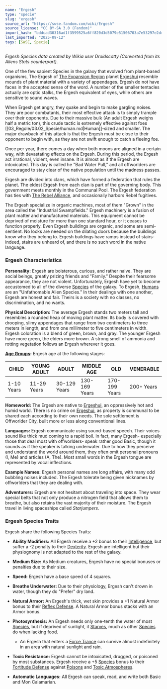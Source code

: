```yaml
---
name: "Ergesh"
type: "specie"
slug: "ergesh"
source_url: "https://swse.fandom.com/wiki/Ergesh"
source_license: "CC BY-SA 3.0 (Fandom)"
import_hash: "bddcad30316ad1f3599525a6ff820d3d5079e51506703a7e53297e2d4255d62a"
last_imported: "2025-09-12"
tags: [SWSE, Specie]
---
```

*Ergesh Species data created by Wikia user Droidscotty (Converted from its Aliens Stats counterpart).*

One of the few sapient Species in the galaxy that evolved from plant-based organisms, The Ergesh of [The Expansion Region](https://swse.fandom.com/wiki/The_Expansion_Region) planet [Ergeshui](https://swse.fandom.com/wiki/Ergeshui) resemble mounds of plant material with a variety of appendages. Ergesh do not have faces in the accepted sense of the word. A number of the smaller tentacles actually are optic stalks, the Ergesh equivalent of eyes, while others are sensitive to sound waves.

When Ergesh get angry, they quake and begin to make gargling noises. They are poor combatants, their most effective attack is to simply trample over their opponents. Due to their massive bulk (An adult Ergesh weighs half a metric ton), this crude tactic is extremely effective against foes [[03_Regole/03.02_Specie/human.md|Human]]-sized and smaller. The major drawback of this attack is that the Ergesh must be close to their opponent to begin with, as they are not swift enough to catch a fleeing foe.

Once per year, there comes a day when both moons are aligned in a certain way, with devastating effects on the Ergesh. During this period, the Ergesh act irrational, violent, even insane. It is almost as if the Ergesh are intoxicated. This day is called he "Bad Water Pull," and all offworlders are encouraged to stay clear of the native population until the madness passes.

Ergesh are divided into clans, which have formed a federation that rules the planet. The eldest Ergesh from each clan is part of the governing body. This government meets monthly in the Communal Pool. The Ergesh federation has ties with [The Rebel Alliance](https://swse.fandom.com/wiki/The_Rebel_Alliance), and occasionally harbors Rebel fugitives.

The Ergesh specialize in organic machines, most of them "Grown" in the area called the "Industrial Swampfields." Ergesh machinery is a fusion of plant matter and manufactured materials. This equipment cannot be deprived of moisture for more than one standard hour, or it ceases to function properly. Even Ergesh buildings are organic, and some are semi-sentient. No locks are needed on the dilating doors because the buildings know who they belong to. Ergesh buildings have ramps instead of stairs- indeed, stairs are unheard of, and there is no such word in the native language.

### Ergesh Characteristics

**Personality:** Ergesh are boisterous, curious, and rather naive. They are social beings, greatly prizing friends and "Family." Despite their fearsome appearance, they are not violent. Unfortunately, Ergesh have yet to become accustomed to all of the diverse [Species](https://swse.fandom.com/wiki/Species) of the galaxy. To Ergesh, [Humans](https://swse.fandom.com/wiki/Humans) are an "Unfathomable Alien Species." In their dealings with one another, Ergesh are honest and fair. Theirs is a society with no classes, no discrimination, and no wants.

**Physical Description:** The average Ergesh stands two meters tall and resembles a rounded heap of moving plant matter. Its body is covered with drooping, slimy appendages that range from two centimeters to three meters in length, and from one millimeter to five centimeters in width. Ergesh coloration is a blend of green, brown, and gray. The younger Ergesh have more green, the elders more brown. A strong smell of ammonia and rotting vegetation follows an Ergesh wherever it goes. 

**[Age Groups](https://swse.fandom.com/wiki/Age_Groups):** Ergesh age at the following stages:

| **CHILD** | **YOUNG ADULT** | **ADULT** | **MIDDLE AGE** | **OLD** | **VENERABLE** |
| --- | --- | --- | --- | --- | --- |
| 1-10 Years | 11-29 Years | 30-129 Years | 130-169 Years | 170-199 Years | 200+ Years |

**Homeworld:** The Ergesh are native to [Ergeshui](https://swse.fandom.com/wiki/Ergeshui), an oppressively hot and humid world. There is no crime on [Ergeshui](https://swse.fandom.com/wiki/Ergeshui), as property is communal to be shared each according to their own needs. The sole settlement is Offworlder City, built more or less along conventional lines.

**Languages:** Ergesh communicate using sound-based speech. Their voices sound like thick mud coming to a rapid boil. In fact, many Ergesh- especially those that deal most with offworlders- speak rather good Basic, though it sounds as if the speaker is talking underwater. Due to how they perceive and understand the world around them, they often omit personal pronouns (I, Me) and articles (A, The). Most small words in the Ergesh tongue are represented by vocal inflections.

**Example Names:** Ergesh personal names are long affairs, with many odd bubbling noises included. The Ergesh tolerate being given nicknames by offworlders that they are dealing with.

**Adventurers:** Ergesh are not hesitant about traveling into space. They wear special belts that not only produce a nitrogen field that allows them to breathe, but also retains the vast majority of their moisture. The Ergesh travel in living spaceships called *Starjumpers*.

### Ergesh Species Traits

Ergesh share the following Species Traits:

- **Ability Modifiers:** All Ergesh receive a +2 bonus to their [Intelligence](https://swse.fandom.com/wiki/Intelligence), but suffer a -2 penalty to their [Dexterity](https://swse.fandom.com/wiki/Dexterity). Ergesh are intelligent but their physiognomy is not adapted to the rest of the galaxy.
- **Medium Size:** As Medium creatures, Ergesh have no special bonuses or penalties due to their size.
- **Speed:** Ergesh have a base speed of 4 squares.

- **Breathe Underwater:** Due to their physiology, Ergesh can't drown in water, though they do "Prefer" dry land.
- **Natural Armor:** An Ergesh's thick, wet skin provides a +1 Natural Armor bonus to their [Reflex Defense](https://swse.fandom.com/wiki/Reflex_Defense). A Natural Armor bonus stacks with an Armor bonus.
- **Photosynthesis:** An Ergesh needs only one-tenth the water of most [Species](https://swse.fandom.com/wiki/Species), but if deprived of sunlight, it [Starves](https://swse.fandom.com/wiki/Starves), much as other [Species](https://swse.fandom.com/wiki/Species) do when lacking food.
    - An Ergesh that enters a [Force Trance](https://swse.fandom.com/wiki/Force_Trance) can survive almost indefinitely in an area with natural sunlight and rain.
- **Toxic Resistance:** Ergesh cannot be intoxicated, drugged, or poisoned by most substances. Ergesh receive a +5 [Species](https://swse.fandom.com/wiki/Species) bonus to their [Fortitude Defense](https://swse.fandom.com/wiki/Fortitude_Defense) against [Poisons](https://swse.fandom.com/wiki/Poison) and [Toxic Atmospheres](https://swse.fandom.com/wiki/Toxic_Atmospheres).

- **Automatic Languages:** All Ergesh can speak, read, and write both Basic and Mon Calamarian.